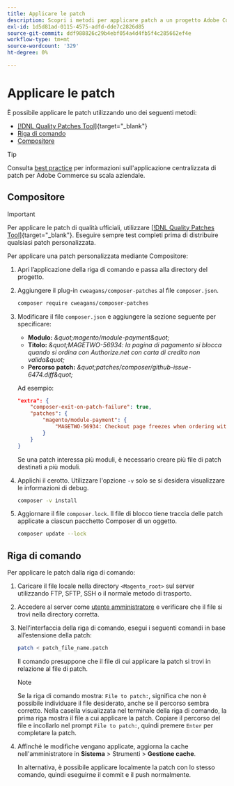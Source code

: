 ```yaml
---
title: Applicare le patch
description: Scopri i metodi per applicare patch a un progetto Adobe Commerce.
exl-id: 1d5d81ad-0115-4575-adfd-dde7c2826d85
source-git-commit: ddf988826c29b4ebf054a4d4fb5f4c285662ef4e
workflow-type: tm+mt
source-wordcount: '329'
ht-degree: 0%

---
```


# Applicare le patch

È possibile applicare le patch utilizzando uno dei seguenti metodi:

- [[!DNL Quality Patches Tool]](https://experienceleague.adobe.com/tools/commerce-quality-patches/index.html){target="_blank"}
- [Riga di comando](../patches/apply.md#command-line)
- [Compositore](../patches/apply.md#composer)


>[!TIP]
>
>Consulta [best practice](../../implementation-playbook/best-practices/maintenance/patching-at-scale.md) per informazioni sull&#39;applicazione centralizzata di patch per Adobe Commerce su scala aziendale.

## Compositore

>[!IMPORTANT]
>
>Per applicare le patch di qualità ufficiali, utilizzare [[!DNL Quality Patches Tool]](https://experienceleague.adobe.com/tools/commerce-quality-patches/index.html){target="_blank"}. Eseguire sempre test completi prima di distribuire qualsiasi patch personalizzata.

Per applicare una patch personalizzata mediante Compositore:

1. Apri l’applicazione della riga di comando e passa alla directory del progetto.
1. Aggiungere il plug-in `cweagans/composer-patches` al file `composer.json`.

   ```bash
   composer require cweagans/composer-patches
   ```

1. Modificare il file `composer.json` e aggiungere la sezione seguente per specificare:
   - **Modulo:** *\&quot;magento/module-payment\&quot;*
   - **Titolo:** *\&quot;MAGETWO-56934: la pagina di pagamento si blocca quando si ordina con Authorize.net con carta di credito non valida\&quot;*
   - **Percorso patch:** *\&quot;patches/composer/github-issue-6474.diff\&quot;*

   Ad esempio:

   ```json
   "extra": {
       "composer-exit-on-patch-failure": true,
       "patches": {
           "magento/module-payment": {
               "MAGETWO-56934: Checkout page freezes when ordering with Authorize.net with invalid credit card": "patches/composer/github-issue-6474.diff"
           }
       }
   }
   ```

   Se una patch interessa più moduli, è necessario creare più file di patch destinati a più moduli.

1. Applichi il cerotto. Utilizzare l&#39;opzione `-v` solo se si desidera visualizzare le informazioni di debug.

   ```bash
   composer -v install
   ```

1. Aggiornare il file `composer.lock`. Il file di blocco tiene traccia delle patch applicate a ciascun pacchetto Composer di un oggetto.

   ```bash
   composer update --lock
   ```

## Riga di comando

Per applicare le patch dalla riga di comando:

1. Caricare il file locale nella directory `<Magento_root>` sul server utilizzando FTP, SFTP, SSH o il normale metodo di trasporto.
1. Accedere al server come [utente amministratore](../../configuration/cli/config-cli.md#prerequisites) e verificare che il file si trovi nella directory corretta.
1. Nell’interfaccia della riga di comando, esegui i seguenti comandi in base all’estensione della patch:

   ```bash
   patch < patch_file_name.patch
   ```

   Il comando presuppone che il file di cui applicare la patch si trovi in relazione al file di patch.

   >[!NOTE]
   >
   >Se la riga di comando mostra: `File to patch:`, significa che non è possibile individuare il file desiderato, anche se il percorso sembra corretto. Nella casella visualizzata nel terminale della riga di comando, la prima riga mostra il file a cui applicare la patch. Copiare il percorso del file e incollarlo nel prompt `File to patch:`, quindi premere `Enter` per completare la patch.

1. Affinché le modifiche vengano applicate, aggiorna la cache nell&#39;amministratore in **Sistema** > Strumenti > **Gestione cache**.

   In alternativa, è possibile applicare localmente la patch con lo stesso comando, quindi eseguirne il commit e il push normalmente.
